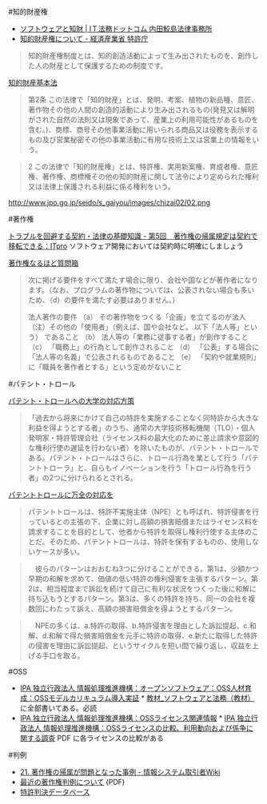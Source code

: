 #知的財産権

*  [ソフトウェアと知財 | IＴ法務ドットコム 内田鮫島法律事務所](http://www.it-houmu.com/5/)
*  [知的財産権について - 経済産業省 特許庁](http://www.jpo.go.jp/seido/s_gaiyou/chizai02.htm)

> 知的財産権制度とは、知的創造活動によって生み出されたものを、創作した人の財産として保護するための制度です。

[知的財産基本法](http://law.e-gov.go.jp/htmldata/H14/H14HO122.html)

> 第2条 この法律で「知的財産」とは、発明、考案、植物の新品種、意匠、著作物その他の人間の創造的活動により生み出されるもの(発見又は解明がされた自然の法則又は現象であって、産業上の利用可能性があるものを含む。)、商標、商号その他事業活動に用いられる商品又は役務を表示するもの及び営業秘密その他の事業活動に有用な技術上又は営業上の情報をいう。

> 2 この法律で「知的財産権」とは、特許権、実用新案権、育成者権、意匠権、著作権、商標権その他の知的財産に関して法令により定められた権利又は法律上保護される利益に係る権利をいう。

http://www.jpo.go.jp/seido/s_gaiyou/images/chizai02/02.png

#著作権

[トラブルを回避する契約・法律の基礎知識 - 第5回　著作権の帰属規定は契約で移転できる：ITpro](http://itpro.nikkeibp.co.jp/article/COLUMN/20070601/273347/) ソフトウェア開発においては契約時に明確にしましょう

[著作権なるほど質問箱](http://chosakuken.bunka.go.jp/naruhodo/outline/4.2.html)

> 次に掲げる要件をすべて満たす場合に限り、会社や国などが著作者になります。（なお、プログラムの著作物については、公表されない場合も多いため、（d）の要件を満たす必要はありません。）
> 
> 
> 法人著作の要件
> （a） その著作物をつくる「企画」を立てるのが法人 （注）その他の「使用者」（例えば、国や会社など。 以下「法人等」という） であること
> （b） 法人等の「業務に従事する者」が創作すること
> （c） 「職務上」の行為として創作されること
> （d） 「公表」する場合に「法人等の名義」で公表されるものであること
> （e） 「契約や就業規則」に「職員を著作者とする」という定めがないこと


#パテント・トロール

[パテント・トロールへの大学の対応方策](http://sgk.jst.go.jp/journal/journal_contents/2011/01/articles/1101-03-2/1101-03-2_article.html)

> 「過去から将来にかけて自己の特許を実施することなく同特許から大きな利益を得ようとする者」のうち、通常の大学技術移転機関（TLO）・個人発明家・特許管理会社（ライセンス料の最大化のために差止請求や意図的な権利行使の遅延を行わない者）を除いたものが、パテント・トロールである。パテント・トロールはさらに、トロール行為を業として行う「パテントトローラ」と、自らもイノベーションを行う「トロール行為を行う者」の2つに分けられるとされる。 

[パテントトロールに万全の対応を](http://www.jetro.go.jp/biznews/52a19121704e0)

> パテントトロールは、特許不実施主体（NPE）とも呼ばれ、特許侵害を行っているとの主張の下、企業に対し高額の損害賠償またはライセンス料を請求することを目的として、他者から特許を取得し権利行使する主体のことだ。そのため、パテントトロールは、特許を保有するものの、使用しないケースが多い。

> 　彼らのパターンはおおむね3つに分けることができる。第1は、少額かつ早期の和解を求めて、価値の低い特許の権利侵害を主張するパターン。第2は、相当程度まで訴訟を続けて自己に有利な状況をつくった後に和解に持ち込もうとするパターン。第3は、多くの特許を持ち、同一の会社を複数回にわたって訴え、高額の損害賠償金を得ようとするパターン。

> 　NPEの多くは、a.特許の取得、b.特許侵害を理由とした訴訟提起、c.和解、d.和解で得た損害賠償金を元手に特許の取得、e.新たに取得した特許の侵害を理由に訴訟提起、というサイクルを短い間で繰り返し、収益を上げる手口を取る。

#OSS

*  [IPA 独立行政法人 情報処理推進機構：オープンソフトウェア：OSS人材育成：OSSモデルカリキュラム導入実証](https://www.ipa.go.jp/software/open/ossc/oss_jinzai/seika_201105_6.html)
       *  [教材_ソフトウェアと法務（教材）](https://www.ipa.go.jp/files/000018725.zip) に全部書いてある。必読
*  [IPA 独立行政法人 情報処理推進機構：OSSライセンス関連情報](http://www.ipa.go.jp/osc/osslegal.html)
       *  [IPA 独立行政法人 情報処理推進機構：OSSライセンスの比較、利用動向および係争に関する調査](http://www.ipa.go.jp/osc/license2.html) PDF に各ライセンスの比較がある

#判例

*  [21. 著作権の帰属が問題となった事例 - 情報システム取引者Wiki](http://www.system-tr.jp/wiki/index.php?21.%20%E8%91%97%E4%BD%9C%E6%A8%A9%E3%81%AE%E5%B8%B0%E5%B1%9E%E3%81%8C%E5%95%8F%E9%A1%8C%E3%81%A8%E3%81%AA%E3%81%A3%E3%81%9F%E4%BA%8B%E4%BE%8B)
*  [最近の著作権判例について](http://www.ip.courts.go.jp/documents/pdf/thesis/200502.pdf) (PDF)
*  [特許判決データベース](http://www5c.biglobe.ne.jp/~FPH04618/)
